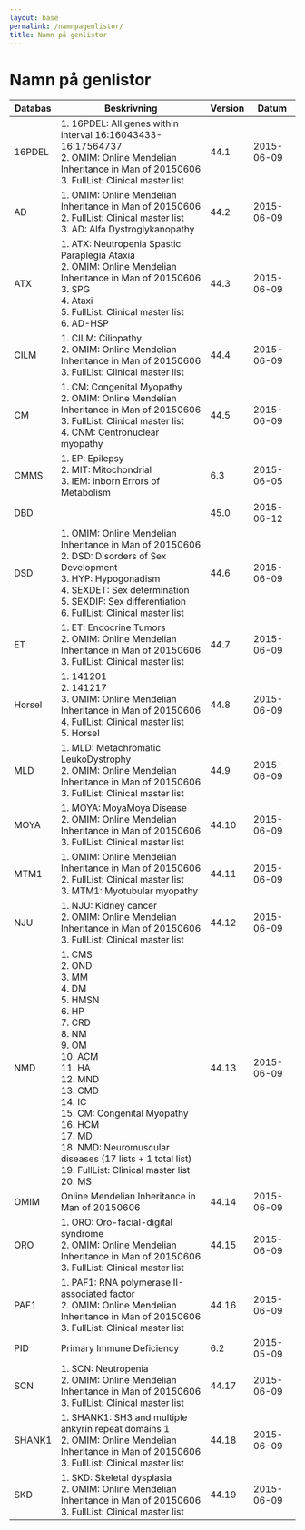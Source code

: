 ```yaml
---
layout: base
permalink: /namnpagenlistor/
title: Namn på genlistor
---
```


# Namn på genlistor

|Databas|Beskrivning|Version|Datum|
|---|---|---|---|
|16PDEL|1. 16PDEL: All genes within interval 16:16043433-16:17564737<br />2. OMIM: Online Mendelian Inheritance in Man of 20150606<br />3. FullList: Clinical master list<br />|44.1|2015-06-09|
|AD|1. OMIM: Online Mendelian Inheritance in Man of 20150606<br />2. FullList: Clinical master list<br />3. AD: Alfa Dystroglykanopathy<br />|44.2|2015-06-09|
|ATX|1. ATX: Neutropenia Spastic Paraplegia Ataxia<br />2. OMIM: Online Mendelian Inheritance in Man of 20150606<br />3. SPG<br />4. Ataxi<br />5. FullList: Clinical master list<br />6. AD-HSP<br />|44.3|2015-06-09|
|CILM|1. CILM: Ciliopathy<br />2. OMIM: Online Mendelian Inheritance in Man of 20150606<br />3. FullList: Clinical master list<br />|44.4|2015-06-09|
|CM|1. CM: Congenital Myopathy<br />2. OMIM: Online Mendelian Inheritance in Man of 20150606<br />3. FullList: Clinical master list<br />4. CNM: Centronuclear myopathy<br />|44.5|2015-06-09|
|CMMS|1. EP: Epilepsy<br />2. MIT: Mitochondrial<br />3. IEM: Inborn Errors of Metabolism<br />|6.3|2015-06-05|
|DBD||45.0|2015-06-12|
|DSD|1. OMIM: Online Mendelian Inheritance in Man of 20150606<br />2. DSD: Disorders of Sex Development<br />3. HYP: Hypogonadism<br />4. SEXDET: Sex determination<br />5. SEXDIF: Sex differentiation<br />6. FullList: Clinical master list<br />|44.6|2015-06-09|
|ET|1. ET: Endocrine Tumors<br />2. OMIM: Online Mendelian Inheritance in Man of 20150606<br />3. FullList: Clinical master list<br />|44.7|2015-06-09|
|Horsel|1. 141201<br />2. 141217<br />3. OMIM: Online Mendelian Inheritance in Man of 20150606<br />4. FullList: Clinical master list<br />5. Horsel<br />|44.8|2015-06-09|
|MLD|1. MLD: Metachromatic LeukoDystrophy<br />2. OMIM: Online Mendelian Inheritance in Man of 20150606<br />3. FullList: Clinical master list<br />|44.9|2015-06-09|
|MOYA|1. MOYA: MoyaMoya Disease<br />2. OMIM: Online Mendelian Inheritance in Man of 20150606<br />3. FullList: Clinical master list<br />|44.10|2015-06-09|
|MTM1|1. OMIM: Online Mendelian Inheritance in Man of 20150606<br />2. FullList: Clinical master list<br />3. MTM1: Myotubular myopathy<br />|44.11|2015-06-09|
|NJU|1. NJU: Kidney cancer<br />2. OMIM: Online Mendelian Inheritance in Man of 20150606<br />3. FullList: Clinical master list<br />|44.12|2015-06-09|
|NMD|1. CMS<br />2. OND<br />3. MM<br />4. DM<br />5. HMSN<br />6. HP<br />7. CRD<br />8. NM<br />9. OM<br />10. ACM<br />11. HA<br />12. MND<br />13. CMD<br />14. IC<br />15. CM: Congenital Myopathy<br />16. HCM<br />17. MD<br />18. NMD: Neuromuscular diseases (17 lists + 1 total list)<br />19. FullList: Clinical master list<br />20. MS<br />|44.13|2015-06-09|
|OMIM|Online Mendelian Inheritance in Man of 20150606|44.14|2015-06-09|
|ORO|1. ORO: Oro-facial-digital syndrome<br />2. OMIM: Online Mendelian Inheritance in Man of 20150606<br />3. FullList: Clinical master list<br />|44.15|2015-06-09|
|PAF1|1. PAF1: RNA polymerase II-associated factor<br />2. OMIM: Online Mendelian Inheritance in Man of 20150606<br />3. FullList: Clinical master list<br />|44.16|2015-06-09|
|PID|Primary Immune Deficiency|6.2|2015-05-09|
|SCN|1. SCN: Neutropenia<br />2. OMIM: Online Mendelian Inheritance in Man of 20150606<br />3. FullList: Clinical master list<br />|44.17|2015-06-09|
|SHANK1|1. SHANK1: SH3 and multiple ankyrin repeat domains 1<br />2. OMIM: Online Mendelian Inheritance in Man of 20150606<br />3. FullList: Clinical master list<br />|44.18|2015-06-09|
|SKD|1. SKD: Skeletal dysplasia<br />2. OMIM: Online Mendelian Inheritance in Man of 20150606<br />3. FullList: Clinical master list<br />|44.19|2015-06-09|
